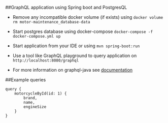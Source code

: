 ##GraphQL application using Spring boot and PostgresQL

- Remove any incompatible docker volume (if exists) using `docker volume rm motor-maintenance_database-data`
- Start postgres database using docker-compose `docker-compose -f docker-compose.yml up`
- Start application from your IDE or using `mvn spring-boot:run`
- Use a tool like GraphQL playground to query application on `http://localhost:8080/graphql`

- For more information on graphql-java see [documentation](https://www.graphql-java.com/documentation/) 

##Example queries

```
query {
    motorcycleById(id: 1) {
        brand,
        name,
        engineSize
    }
}
```